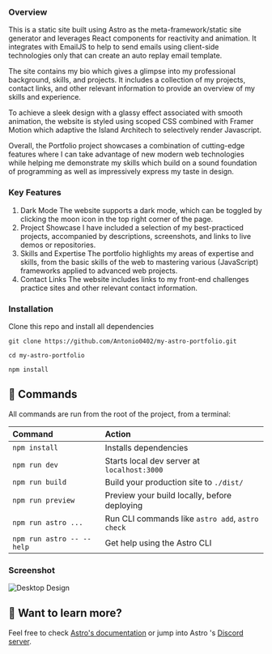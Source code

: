 ### Overview

This is a static site built using Astro as the meta-framework/static site generator and leverages React components for reactivity and animation. It integrates with EmailJS to help to send emails using client-side technologies only that can create an auto replay email template.

The site contains my bio which gives a glimpse into my professional background, skills, and projects. It includes a collection of my projects, contact links, and other relevant information to provide an overview of my skills and experience.

To achieve a sleek design with a glassy effect associated with smooth animation, the website is styled using scoped CSS combined with Framer Motion which adaptive the Island Architech to selectively render Javascript.

Overall, the Portfolio project showcases a combination of cutting-edge features where I can take advantage of new modern web technologies while helping me demonstrate my skills which build on a sound foundation of programming as well as impressively express my taste in design.

### Key Features

1. Dark Mode
   The website supports a dark mode, which can be toggled by clicking the moon icon in the top right corner of the page.
2. Project Showcase
   I have included a selection of my best-practiced projects, accompanied by descriptions, screenshots, and links to live demos or repositories.
3. Skills and Expertise
   The portfolio highlights my areas of expertise and skills, from the basic skills of the web to mastering various (JavaScript) frameworks applied to advanced web projects.
4. Contact Links
  The website includes links to my front-end challenges practice sites and other relevant contact information.

### Installation

Clone this repo and install all dependencies

```
git clone https://github.com/Antonio0402/my-astro-portfolio.git

cd my-astro-portfolio

npm install
```

## 🧞 Commands

All commands are run from the root of the project, from a terminal:

| Command                   | Action                                           |
| :------------------------ | :----------------------------------------------- |
| `npm install`             | Installs dependencies                            |
| `npm run dev`             | Starts local dev server at `localhost:3000`      |
| `npm run build`           | Build your production site to `./dist/`          |
| `npm run preview`         | Preview your build locally, before deploying     |
| `npm run astro ...`       | Run CLI commands like `astro add`, `astro check` |
| `npm run astro -- --help` | Get help using the Astro CLI                     |

### Screenshot

![Desktop Design](./screenshots/desktop-design.png)

## 👀 Want to learn more?

Feel free to check [Astro's documentation](https://docs.astro.build) or jump into Astro 's [Discord server](https://astro.build/chat).
